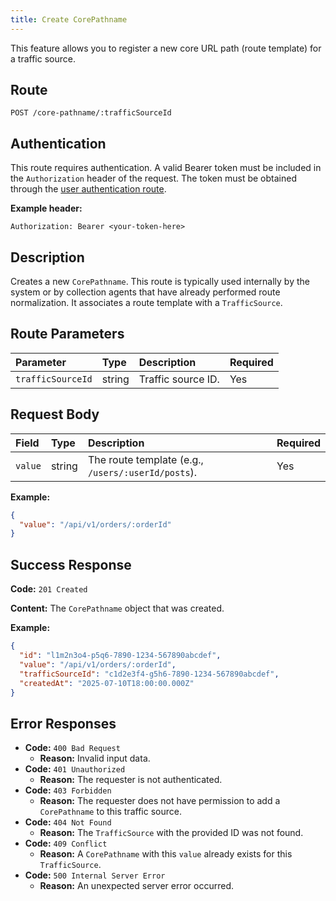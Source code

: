 ```yaml
---
title: Create CorePathname
---
```


This feature allows you to register a new core URL path (route template) for a traffic source.

## Route

`POST /core-pathname/:trafficSourceId`

## Authentication

This route requires authentication. A valid Bearer token must be included in the `Authorization` header of the request. The token must be obtained through the [user authentication route](/en/user/authuser/).

**Example header:**

```
Authorization: Bearer <your-token-here>
```

## Description

Creates a new `CorePathname`. This route is typically used internally by the system or by collection agents that have already performed route normalization. It associates a route template with a `TrafficSource`.

## Route Parameters

| Parameter         | Type   | Description        | Required |
| :---------------- | :----- | :----------------- | :------- |
| `trafficSourceId` | string | Traffic source ID. | Yes      |

## Request Body

| Field   | Type   | Description                                        | Required |
| :------ | :----- | :------------------------------------------------- | :------- |
| `value` | string | The route template (e.g., `/users/:userId/posts`). | Yes      |

**Example:**

```json
{
  "value": "/api/v1/orders/:orderId"
}
```

## Success Response

**Code:** `201 Created`

**Content:** The `CorePathname` object that was created.

**Example:**

```json
{
  "id": "l1m2n3o4-p5q6-7890-1234-567890abcdef",
  "value": "/api/v1/orders/:orderId",
  "trafficSourceId": "c1d2e3f4-g5h6-7890-1234-567890abcdef",
  "createdAt": "2025-07-10T18:00:00.000Z"
}
```

## Error Responses

- **Code:** `400 Bad Request`
  - **Reason:** Invalid input data.
- **Code:** `401 Unauthorized`
  - **Reason:** The requester is not authenticated.
- **Code:** `403 Forbidden`
  - **Reason:** The requester does not have permission to add a `CorePathname` to this traffic source.
- **Code:** `404 Not Found`
  - **Reason:** The `TrafficSource` with the provided ID was not found.
- **Code:** `409 Conflict`
  - **Reason:** A `CorePathname` with this `value` already exists for this `TrafficSource`.
- **Code:** `500 Internal Server Error`
  - **Reason:** An unexpected server error occurred.
